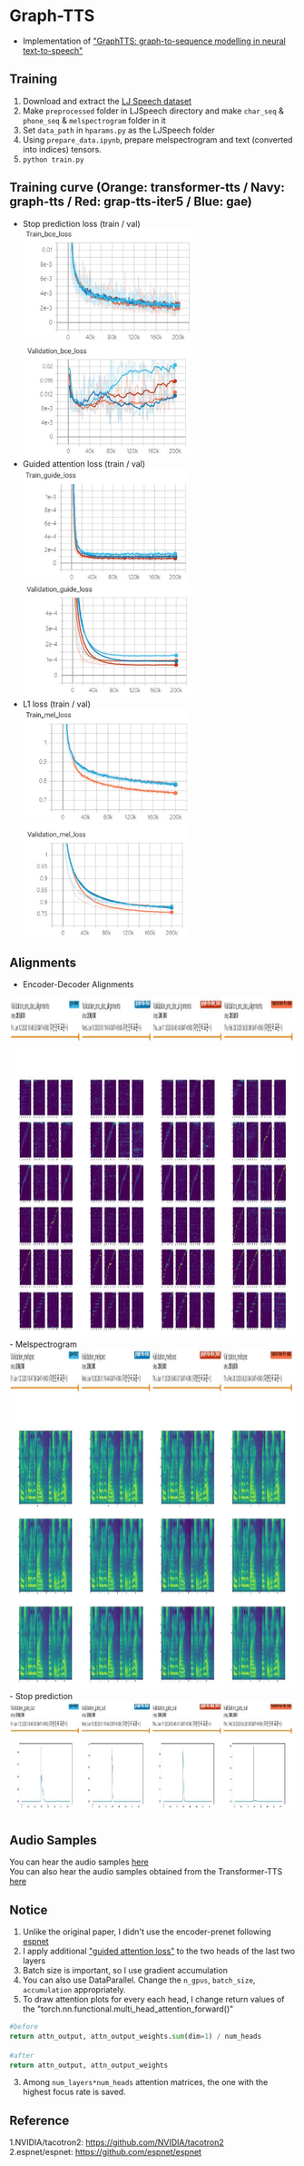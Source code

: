 # Graph-TTS
- Implementation of ["GraphTTS: graph-to-sequence modelling in neural text-to-speech"](https://arxiv.org/abs/2003.01924)    

## Training  
1. Download and extract the [LJ Speech dataset](https://keithito.com/LJ-Speech-Dataset/)  
2. Make `preprocessed` folder in LJSpeech directory and make `char_seq` & `phone_seq` & `melspectrogram` folder in it  
3. Set `data_path` in `hparams.py` as the LJSpeech folder  
4. Using `prepare_data.ipynb`, prepare melspectrogram and text (converted into indices) tensors.  
5. `python train.py`  

## Training curve (Orange: transformer-tts / Navy: graph-tts / Red: grap-tts-iter5 / Blue: gae)  
- Stop prediction loss (train / val)  
<img src="figures/train_bce_loss.JPG" height="200"> <img src="figures/val_bce_loss.JPG" height="200">  
- Guided attention loss (train / val)    
<img src="figures/train_guide_loss.JPG" height="200"> <img src="figures/val_guide_loss.JPG" height="200">  
- L1 loss (train / val)    
<img src="figures/train_mel_loss.JPG" height="200"> <img src="figures/val_mel_loss.JPG" height="200">  

## Alignments  
- Encoder-Decoder Alignments  
<img src="figures/enc_dec_align.JPG" height="600">  
- Melspectrogram  
<img src="figures/melspec.JPG" height="600">  
- Stop prediction  
<img src="figures/gate_out.JPG" height="200">  

## Audio Samples    
You can hear the audio samples [here](https://leeyoonhyung.github.io/GraphTTS/)  
You can also hear the audio samples obtained from the Transformer-TTS [here](https://leeyoonhyung.github.io/Transformer-TTS/)

## Notice  
1. Unlike the original paper, I didn't use the encoder-prenet following [espnet](https://github.com/espnet/espnet)  
2. I apply additional ["guided attention loss"](https://arxiv.org/pdf/1710.08969.pdf) to the two heads of the last two layers  
3. Batch size is important, so I use gradient accumulation  
4. You can also use DataParallel. Change the `n_gpus`, `batch_size`, `accumulation` appropriately.  
5. To draw attention plots for every each head, I change return values of the "torch.nn.functional.multi_head_attention_forward()"  
```python
#before
return attn_output, attn_output_weights.sum(dim=1) / num_heads  

#after  
return attn_output, attn_output_weights
```  
3. Among `num_layers*num_heads` attention matrices, the one with the highest focus rate is saved.  

## Reference
1.NVIDIA/tacotron2: https://github.com/NVIDIA/tacotron2  
2.espnet/espnet: https://github.com/espnet/espnet  
